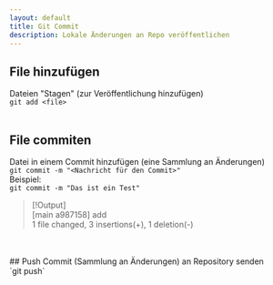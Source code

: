 ```yaml
---
layout: default
title: Git Commit
description: Lokale Änderungen an Repo veröffentlichen
---
```

## File hinzufügen
Dateien "Stagen" (zur Veröffentlichung hinzufügen) <br>
`git add <file>`
<br>
<br>
## File commiten
Datei in einem Commit hinzufügen (eine Sammlung an Änderungen) <br>
`git commit -m "<Nachricht für den Commit>"`
<br>
Beispiel: <br>
`git commit -m "Das ist ein Test"`
<br>
> [!Output] <br>
> [main a987158] add <br>
> 1 file changed, 3 insertions(+), 1 deletion(-)
<br>
<br>
## Push
Commit (Sammlung an Änderungen) an Repository senden <br>
`git push`